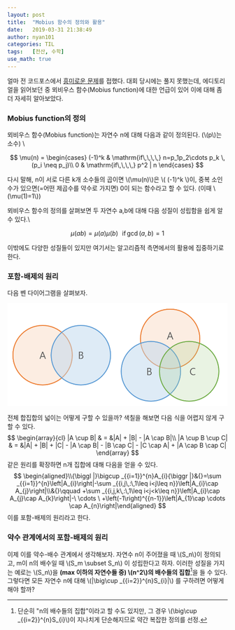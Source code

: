 ```yaml
---
layout: post
title:  "Mobius 함수의 정의와 활용"
date:   2019-03-31 21:38:49
author: nyan101
categories: TIL
tags:	[전산, 수학]
use_math: true
---
```


얼마 전 코드포스에서 [흥미로운 문제](http://codeforces.com/contest/1139/problem/D)를 접했다. 대회 당시에는 풀지 못했는데, 에디토리얼을 읽어보던 중 뫼비우스 함수(Mobius function)에 대한 언급이 있어 이에 대해 좀더 자세히 알아보았다.

### Mobius function의 정의
뫼비우스 함수(Mobius function)는 자연수 n에 대해 다음과 같이 정의된다. (\\(p\\)는 소수) \\

$$
\mu(n) = \begin{cases}
		(-1)^k	&	\mathrm{if\,\,\,\,} n=p_1p_2\cdots p_k \, (p_i \neq p_j)\\
		0		&	\mathrm{if\,\,\,\,} p^2 | n
		\end{cases}
$$

다시 말해, n이 서로 다른 k개 소수들의 곱이면 \\(\\mu(n)\\)은 \\( (-1)^k \\)이, 중복 소인수가 있으면(=어떤 제곱수를 약수로 가지면) 0이 되는 함수라고 할 수 있다. (이때 \\(\\mu(1)=1\\))

뫼비우스 함수의 정의를 살펴보면 두 자연수 a,b에 대해 다음 성질이 성립함을 쉽게 알 수 있다.\\

$$
\mu(ab) = \mu(a)\mu(b) \,\,\,\,\mathrm{if\,}\gcd(a,b)=1
$$

이밖에도 다양한 성질들이 있지만 여기서는 알고리즘적 측면에서의 활용에 집중하기로 한다.

### 포함-배제의 원리

다음 벤 다이어그램을 살펴보자.

<img src="/assets/images/2019/03/mobius-set-diagram.png" width="800px">

전체 합집합의 넓이는 어떻게 구할 수 있을까? 색칠을 해보면 다음 식을 어렵지 않게 구할 수 있다.
$$
\begin{array}{cl}
|A \cup B| & = &|A| + |B| - |A \cap B|\\
|A \cup B \cup C| & = &|A| + |B| + |C| - |A \cap B| - |B \cap C| - |C \cap A| + |A \cap B \cap C|
\end{array}
$$
같은 원리를 확장하면 n개 집합에 대해 다음을 얻을 수 있다.
$$
\begin{aligned}\\{\biggl |}\bigcup _{{i=1}}^{n}A_{i}{\biggr |}&{}=\sum _{{i=1}}^{n}\left|A_{i}\right|-\sum _{{i,j\,:\,1\leq i<j\leq n}}\left|A_{i}\cap A_{j}\right|\\&{}\qquad +\sum _{{i,j,k\,:\,1\leq i<j<k\leq n}}\left|A_{i}\cap A_{j}\cap A_{k}\right|-\ \cdots \ +\left(-1\right)^{{n-1}}\left|A_{1}\cap \cdots \cap A_{n}\right|\end{aligned}
$$
이를 포함-배제의 원리라고 한다. 

### 약수 관계에서의 포함-배제의 원리

이제 이를 약수-배수 관계에서 생각해보자. 자연수 n이 주어졌을 때 \\(S\_n\\)이 정의되고, m이 n의 배수일 때 \\(S\_m \subset S\_n\\) 이 성립한다고 하자. 이러한 성질을 가지는 예로는 \\(S\_n\\)을 **(max 이하의 자연수들 중) \\(n^2\\)의 배수들의 집합**[^1]을 들 수 있다. 그렇다면 모든 자연수 n에 대해 \\(\|\\big\cup \_{{i=2}}^{n}S\_{i}\|\\) 를 구하려면 어떻게 해야 할까?




[^1]: 단순히 "n의 배수들의 집합"이라고 할 수도 있지만, 그 경우 \\(\\big\cup \_{{i=2}}^{n}S\_{i}\\)이 지나치게 단순해지므로 약간 복잡한 정의를 선정.